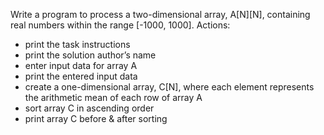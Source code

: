 Write a program to process a two-dimensional array, A[N][N], containing real numbers within the
range [-1000, 1000]. Actions:
- print the task instructions
- print the solution author’s name
- enter input data for array A
- print the entered input data
- create a one-dimensional array, C[N], where each element represents the arithmetic mean
of each row of array A
- sort array C in ascending order
- print array C before & after sorting
